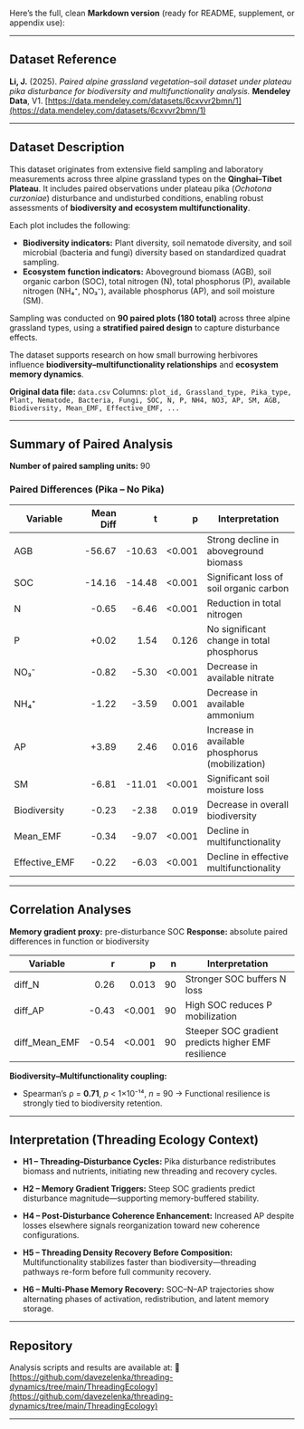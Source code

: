 Here’s the full, clean **Markdown version** (ready for README, supplement, or appendix use):

---

## Dataset Reference

**Li, J.** (2025). *Paired alpine grassland vegetation–soil dataset under plateau pika disturbance for biodiversity and multifunctionality analysis.*
**Mendeley Data**, V1. [https://data.mendeley.com/datasets/6cxvvr2bmn/1](https://data.mendeley.com/datasets/6cxvvr2bmn/1)

---

## Dataset Description

This dataset originates from extensive field sampling and laboratory measurements across three alpine grassland types on the **Qinghai–Tibet Plateau**. It includes paired observations under plateau pika (*Ochotona curzoniae*) disturbance and undisturbed conditions, enabling robust assessments of **biodiversity and ecosystem multifunctionality**.

Each plot includes the following:

* **Biodiversity indicators:**
  Plant diversity, soil nematode diversity, and soil microbial (bacteria and fungi) diversity based on standardized quadrat sampling.
* **Ecosystem function indicators:**
  Aboveground biomass (AGB), soil organic carbon (SOC), total nitrogen (N), total phosphorus (P), available nitrogen (NH₄⁺, NO₃⁻), available phosphorus (AP), and soil moisture (SM).

Sampling was conducted on **90 paired plots (180 total)** across three alpine grassland types, using a **stratified paired design** to capture disturbance effects.

The dataset supports research on how small burrowing herbivores influence **biodiversity–multifunctionality relationships** and **ecosystem memory dynamics**.

**Original data file:** `data.csv`
Columns:
`plot_id, Grassland_type, Pika_type, Plant, Nematode, Bacteria, Fungi, SOC, N, P, NH4, NO3, AP, SM, AGB, Biodiversity, Mean_EMF, Effective_EMF, ...`

---

## Summary of Paired Analysis

**Number of paired sampling units:** 90

### Paired Differences (Pika – No Pika)

| Variable      | Mean Diff |      t |      p | Interpretation                                  |
| ------------- | --------: | -----: | -----: | ----------------------------------------------- |
| AGB           |    -56.67 | -10.63 | <0.001 | Strong decline in aboveground biomass           |
| SOC           |    -14.16 | -14.48 | <0.001 | Significant loss of soil organic carbon         |
| N             |     -0.65 |  -6.46 | <0.001 | Reduction in total nitrogen                     |
| P             |     +0.02 |   1.54 |  0.126 | No significant change in total phosphorus       |
| NO₃⁻          |     -0.82 |  -5.30 | <0.001 | Decrease in available nitrate                   |
| NH₄⁺          |     -1.22 |  -3.59 |  0.001 | Decrease in available ammonium                  |
| AP            |     +3.89 |   2.46 |  0.016 | Increase in available phosphorus (mobilization) |
| SM            |     -6.81 | -11.01 | <0.001 | Significant soil moisture loss                  |
| Biodiversity  |     -0.23 |  -2.38 |  0.019 | Decrease in overall biodiversity                |
| Mean_EMF      |     -0.34 |  -9.07 | <0.001 | Decline in multifunctionality                   |
| Effective_EMF |     -0.22 |  -6.03 | <0.001 | Decline in effective multifunctionality         |

---

## Correlation Analyses

**Memory gradient proxy:** pre-disturbance SOC
**Response:** absolute paired differences in function or biodiversity

| Variable      |     r |      p |  n | Interpretation                                      |
| ------------- | ----: | -----: | -: | --------------------------------------------------- |
| diff_N        |  0.26 |  0.013 | 90 | Stronger SOC buffers N loss                         |
| diff_AP       | -0.43 | <0.001 | 90 | High SOC reduces P mobilization                     |
| diff_Mean_EMF | -0.54 | <0.001 | 90 | Steeper SOC gradient predicts higher EMF resilience |

**Biodiversity–Multifunctionality coupling:**

* Spearman’s ρ = **0.71**, *p* < 1×10⁻¹⁴, *n* = 90
  → Functional resilience is strongly tied to biodiversity retention.

---

## Interpretation (Threading Ecology Context)

* **H1 – Threading–Disturbance Cycles:**
  Pika disturbance redistributes biomass and nutrients, initiating new threading and recovery cycles.

* **H2 – Memory Gradient Triggers:**
  Steep SOC gradients predict disturbance magnitude—supporting memory-buffered stability.

* **H4 – Post-Disturbance Coherence Enhancement:**
  Increased AP despite losses elsewhere signals reorganization toward new coherence configurations.

* **H5 – Threading Density Recovery Before Composition:**
  Multifunctionality stabilizes faster than biodiversity—threading pathways re-form before full community recovery.

* **H6 – Multi-Phase Memory Recovery:**
  SOC–N–AP trajectories show alternating phases of activation, redistribution, and latent memory storage.

---

## Repository

Analysis scripts and results are available at:
🔗 [https://github.com/davezelenka/threading-dynamics/tree/main/ThreadingEcology](https://github.com/davezelenka/threading-dynamics/tree/main/ThreadingEcology)

---
